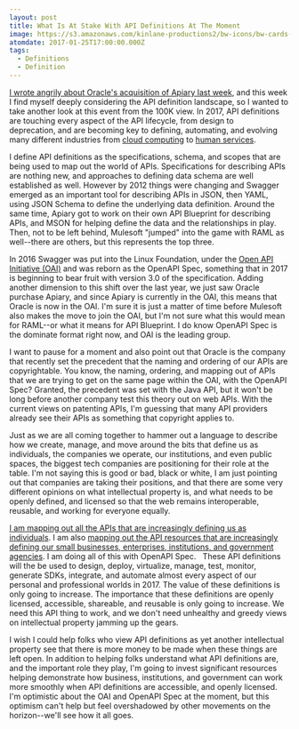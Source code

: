 ```yaml
---
layout: post
title: What Is At Stake With API Definitions At The Moment
image: https://s3.amazonaws.com/kinlane-productions2/bw-icons/bw-cards-playing.png
atomdate: 2017-01-25T17:00:00.000Z
tags:
  - Definitions
  - Definition
---
```

[I wrote angrily about Oracle's acquisition of Apiary last week](http://apievangelist.com/2017/01/19/oracle-acquiring-apiary/), and this week I find myself deeply considering the API definition landscape, so I wanted to take another look at this event from the 100K view. In 2017, API definitions are touching every aspect of the API lifecycle, from design to deprecation, and are becoming key to defining, automating, and evolving many different industries from [cloud computing](http://amazon.web.services.stack.network/) to [human services](http://developer.switchboard.miami.adopta.agency/). 

I define API definitions as the specifications, schema, and scopes that are being used to map out the world of APIs. Specifications for describing APIs are nothing new, and approaches to defining data schema are well established as well. However by 2012 things were changing and Swagger emerged as an important tool for describing APIs in JSON, then YAML, using JSON Schema to define the underlying data definition. Around the same time, Apiary got to work on their own API Blueprint for describing APIs, and MSON for helping define the data and the relationships in play. Then, not to be left behind, Mulesoft "jumped" into the game with RAML as well--there are others, but this represents the top three.

In 2016 Swagger was put into the Linux Foundation, under the [Open API Initiative (OAI)](https://www.openapis.org) and was reborn as the OpenAPI Spec, something that in 2017 is beginning to bear fruit with version 3.0 of the specification. Adding another dimension to this shift over the last year, we just saw Oracle purchase Apiary, and since Apiary is currently in the OAI, this means that Oracle is now in the OAI. I'm sure it is just a matter of time before Mulesoft also makes the move to join the OAI, but I'm not sure what this would mean for RAML--or what it means for API Blueprint. I do know OpenAPI Spec is the dominate format right now, and OAI is the leading group.

I want to pause for a moment and also point out that Oracle is the company that recently set the precedent that the naming and ordering of our APIs are copyrightable. You know, the naming, ordering, and mapping out of APIs that we are trying to get on the same page within the OAI, with the OpenAPI Spec? Granted, the precedent was set with the Java API, but it won't be long before another company test this theory out on web APIs. With the current views on patenting APIs, I'm guessing that many API providers already see their APIs as something that copyright applies to.

Just as we are all coming together to hammer out a language to describe how we create, manage, and move around the bits that define us as individuals, the companies we operate, our institutions, and even public spaces, the biggest tech companies are positioning for their role at the table. I'm not saying this is good or bad, black or white, I am just pointing out that companies are taking their positions, and that there are some very different opinions on what intellectual property is, and what needs to be openly defined, and licensed so that the web remains interoperable, reusable, and working for everyone equally.

[I am mapping out all the APIs that are increasingly defining us as individuals](http://apievangelist.com/2017/01/09/the-api-driven-marketplace-that-is-my-digital-self/). I am also [mapping out the API resources that are increasingly defining our small businesses, enterprises, institutions, and government agencies](http://amazon.web.services.stack.network/). I am doing all of this with OpenAPI Spec.   These API definitions will the be used to design, deploy, virtualize, manage, test, monitor, generate SDKs, integrate, and automate almost every aspect of our personal and professional worlds in 2017. The value of these definitions is only going to increase. The importance that these definitions are openly licensed, accessible, shareable, and reusable is only going to increase. We need this API thing to work, and we don't need unhealthy and greedy views on intellectual property jamming up the gears.

I wish I could help folks who view API definitions as yet another intellectual property see that there is more money to be made when these things are left open. In addition to helping folks understand what API definitions are, and the important role they play, I'm going to invest significant resources helping demonstrate how business, institutions, and government can work more smoothly when API definitions are accessible, and openly licensed. I'm optimistic about the OAI and OpenAPI Spec at the moment, but this optimism can't help but feel overshadowed by other movements on the horizon--we'll see how it all goes.